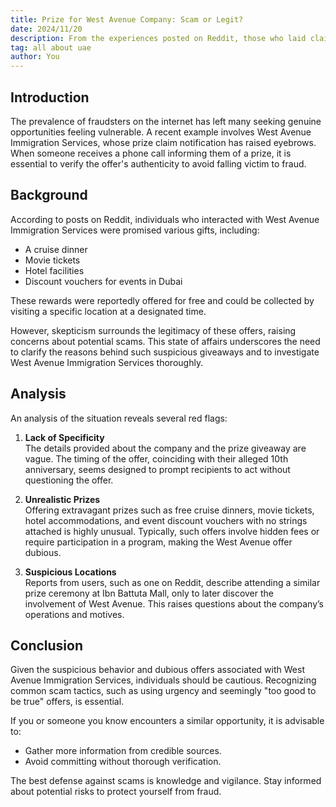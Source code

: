 ```yaml
---
title: Prize for West Avenue Company: Scam or Legit?
date: 2024/11/20
description: From the experiences posted on Reddit, those who laid claim to West Avenue Immigration Services were promised various gifts
tag: all about uae
author: You
---
```


## Introduction

The prevalence of fraudsters on the internet has left many seeking genuine opportunities feeling vulnerable. A recent example involves West Avenue Immigration Services, whose prize claim notification has raised eyebrows. When someone receives a phone call informing them of a prize, it is essential to verify the offer's authenticity to avoid falling victim to fraud.

## Background

According to posts on Reddit, individuals who interacted with West Avenue Immigration Services were promised various gifts, including:

- A cruise dinner  
- Movie tickets  
- Hotel facilities  
- Discount vouchers for events in Dubai  

These rewards were reportedly offered for free and could be collected by visiting a specific location at a designated time.  

However, skepticism surrounds the legitimacy of these offers, raising concerns about potential scams. This state of affairs underscores the need to clarify the reasons behind such suspicious giveaways and to investigate West Avenue Immigration Services thoroughly.

## Analysis

An analysis of the situation reveals several red flags:  

1. **Lack of Specificity**  
   The details provided about the company and the prize giveaway are vague. The timing of the offer, coinciding with their alleged 10th anniversary, seems designed to prompt recipients to act without questioning the offer.  

2. **Unrealistic Prizes**  
   Offering extravagant prizes such as free cruise dinners, movie tickets, hotel accommodations, and event discount vouchers with no strings attached is highly unusual. Typically, such offers involve hidden fees or require participation in a program, making the West Avenue offer dubious.  

3. **Suspicious Locations**  
   Reports from users, such as one on Reddit, describe attending a similar prize ceremony at Ibn Battuta Mall, only to later discover the involvement of West Avenue. This raises questions about the company’s operations and motives.  

## Conclusion

Given the suspicious behavior and dubious offers associated with West Avenue Immigration Services, individuals should be cautious. Recognizing common scam tactics, such as using urgency and seemingly "too good to be true" offers, is essential.  

If you or someone you know encounters a similar opportunity, it is advisable to:  
- Gather more information from credible sources.  
- Avoid committing without thorough verification.  

The best defense against scams is knowledge and vigilance. Stay informed about potential risks to protect yourself from fraud.
